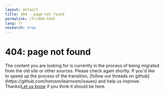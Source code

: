 ```yaml
---
layout: default
title: 404 - page not found
permalink: /fr/404.html
lang: fr
nosearch: true
---
```

<div class='pad1 notfound rounded'>
  <span></span>
  <h1>404: page not found</h1>
  <p>The content you are looking for is currently in the process of being migrated from the old site or other sources. Please check again shortly.
  If you'd like to speed up the process of the transition, [follow our threads on github](https://github.com/hotosm/learnosm/issues) and help us improve. Thanks!<a href='mailto:learnosm@hotosm.org'>Let us know</a> if you think it should be here.</p>
</div>
